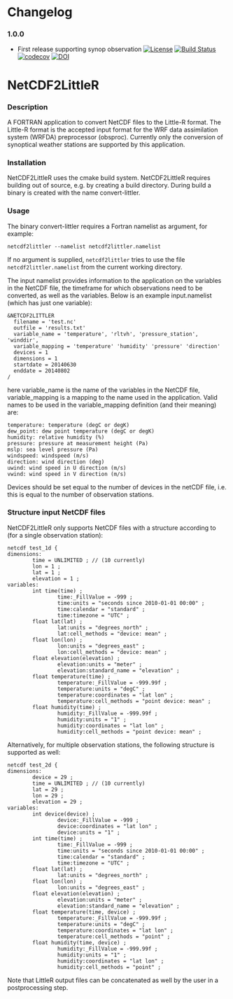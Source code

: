 # Changelog

### 1.0.0

* First release supporting synop observation
[![License](https://img.shields.io/badge/License-Apache%202.0-blue.svg)](https://opensource.org/licenses/Apache-2.0)
[![Build Status](https://travis-ci.org/ERA-URBAN/netcdf2littler.svg?branch=master)](https://travis-ci.org/ERA-URBAN/netcdf2littler) [![codecov](https://codecov.io/gh/ERA-URBAN/netcdf2littler/branch/master/graph/badge.svg)](https://codecov.io/gh/ERA-URBAN/netcdf2littler)
[![DOI](https://zenodo.org/badge/51359212.svg)](https://zenodo.org/badge/latestdoi/51359212)

# NetCDF2LittleR

### Description
A FORTRAN application to convert NetCDF files to the Little-R format. The Little-R format is the accepted input format for the WRF data assimilation system (WRFDA) preprocessor (obsproc). Currently only the conversion of synoptical weather stations are supported by this application.

### Installation
NetCDF2LittleR uses the cmake build system. NetCDF2LittleR requires building out of source, e.g. by creating a build directory. During build a binary is created with the name convert-littler.

### Usage
The binary convert-littler requires a Fortran namelist as argument, for example:
```
netcdf2littler --namelist netcdf2littler.namelist
```
If no argument is supplied, `netcdf2littler` tries to use the file `netcdf2littler.namelist` from the current working directory.

The input namelist provides information to the application on the variables in the NetCDF file, the timeframe for which observations need to be converted, as well as the variables. Below is an example input.namelist (which has just one variable):
```
&NETCDF2LITTLER
  filename = 'test.nc'
  outfile = 'results.txt'
  variable_name = 'temperature', 'rltvh', 'pressure_station', 'winddir',
  variable_mapping = 'temperature' 'humidity' 'pressure' 'direction'
  devices = 1
  dimensions = 1
  startdate = 20140630
  enddate = 20140802
/
```
here variable_name is the name of the variables in the NetCDF file, variable_mapping is a mapping to the name used in the application. Valid names to be used in the variable_mapping definition (and their meaning) are:
```
temperature: temperature (degC or degK)
dew_point: dew point temperature (degC or degK)
humidity: relative humidity (%)
pressure: pressure at measurement height (Pa)
mslp: sea level pressure (Pa)
windspeed: windspeed (m/s)
direction: wind direction (deg)
uwind: wind speed in U direction (m/s)
vwind: wind speed in V direction (m/s)
```
Devices should be set equal to the number of devices in the netCDF file, i.e. this is equal to the number of observation stations.

### Structure input NetCDF files
NetCDF2LittleR only supports NetCDF files with a structure according to (for a single observation station):
```
netcdf test_1d {
dimensions:
        time = UNLIMITED ; // (10 currently)
        lon = 1 ;
        lat = 1 ;
        elevation = 1 ;
variables:
        int time(time) ;
                time:_FillValue = -999 ;
                time:units = "seconds since 2010-01-01 00:00" ;
                time:calendar = "standard" ;
                time:timezone = "UTC" ;
        float lat(lat) ;
                lat:units = "degrees_north" ;
                lat:cell_methods = "device: mean" ;
        float lon(lon) ;
                lon:units = "degrees_east" ;
                lon:cell_methods = "device: mean" ;
        float elevation(elevation) ;
                elevation:units = "meter" ;
                elevation:standard_name = "elevation" ;
        float temperature(time) ;
                temperature:_FillValue = -999.99f ;
                temperature:units = "degC" ;
                temperature:coordinates = "lat lon" ;
                temperature:cell_methods = "point device: mean" ;
        float humidity(time) ;
                humidity:_FillValue = -999.99f ;
                humidity:units = "1" ;
                humidity:coordinates = "lat lon" ;
                humidity:cell_methods = "point device: mean" ;
```
Alternatively, for multiple observation stations, the following structure is supported as well:
```
netcdf test_2d {
dimensions:
        device = 29 ;
        time = UNLIMITED ; // (10 currently)
        lat = 29 ;
        lon = 29 ;
        elevation = 29 ;
variables:
        int device(device) ;
                device:_FillValue = -999 ;
                device:coordinates = "lat lon" ;
                device:units = "1" ;
        int time(time) ;
                time:_FillValue = -999 ;
                time:units = "seconds since 2010-01-01 00:00" ;
                time:calendar = "standard" ;
                time:timezone = "UTC" ;
        float lat(lat) ;
                lat:units = "degrees_north" ;
        float lon(lon) ;
                lon:units = "degrees_east" ;
        float elevation(elevation) ;
                elevation:units = "meter" ;
                elevation:standard_name = "elevation" ;
        float temperature(time, device) ;
                temperature:_FillValue = -999.99f ;
                temperature:units = "degC" ;
                temperature:coordinates = "lat lon" ;
                temperature:cell_methods = "point" ;
        float humidity(time, device) ;
                humidity:_FillValue = -999.99f ;
                humidity:units = "1" ;
                humidity:coordinates = "lat lon" ;
                humidity:cell_methods = "point" ;
```
Note that LittleR output files can be concatenated as well by the user in a postprocessing step.


